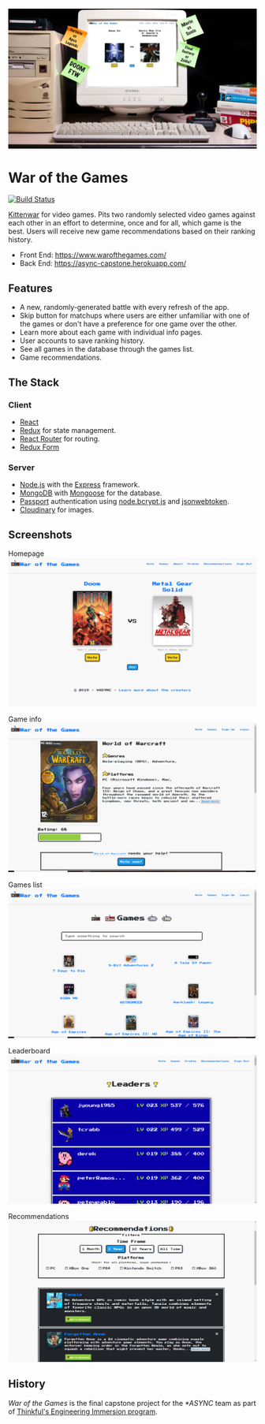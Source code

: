 ![War of the Games on an old PC monitor](./presentation/wotg-mock.jpg)

# War of the Games

[![Build Status](https://travis-ci.org/thinkful-ei27/war-of-the-games.svg?branch=dev)](https://travis-ci.org/thinkful-ei27/war-of-the-games)

[Kittenwar](http://www.kittenwar.com/) for video games. Pits two randomly selected video games against each other in an effort to determine, once and for all, which game is the best. Users will receive new game recommendations based on their ranking history.

- Front End: https://www.warofthegames.com/
- Back End: https://async-capstone.herokuapp.com/

## Features

- A new, randomly-generated battle with every refresh of the app.
- Skip button for matchups where users are either unfamiliar with one of the games or don't have a preference for one game over the other.
- Learn more about each game with individual info pages.
- User accounts to save ranking history.
- See all games in the database through the games list.
- Game recommendations.

## The Stack

### Client

- [React](https://reactjs.org/)
- [Redux](https://redux.js.org/) for state management.
- [React Router](https://reacttraining.com/react-router/) for routing.
- [Redux Form](https://redux-form.com/)

### Server

- [Node.js](https://nodejs.org/en/) with the [Express](https://expressjs.com/) framework.
- [MongoDB](https://www.mongodb.com/) with [Mongoose](https://mongoosejs.com/) for the database.
- [Passport](http://www.passportjs.org/) authentication using [node.bcrypt.js](https://github.com/kelektiv/node.bcrypt.js/) and [jsonwebtoken](https://github.com/auth0/node-jsonwebtoken).
- [Cloudinary](https://cloudinary.com/) for images.

## Screenshots

Homepage
![A screenshot of the War of the Games homepage](./presentation/wotg-home.jpg)

Game info
![A screenshot of the game info page](./presentation/wotg-game-info.jpg)

Games list
![A screenshot of the games list page](./presentation/wotg-games.jpg)

Leaderboard
![A screenshot of the leaderboard page](./presentation/wotg-leaderboard.jpg)

Recommendations
![A screenshot of the recommendations page](./presentation/wotg-recommendations.jpg)

## History

_War of the Games_ is the final capstone project for the _\*ASYNC_ team as part of [Thinkful's Engineering Immersion program](https://www.thinkful.com/bootcamp/web-development/full-time/).
